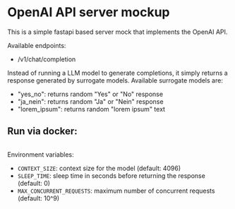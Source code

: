 # OpenAI API server mockup
This is a simple fastapi based server mock that implements the OpenAI API.

Available endpoints:

- /v1/chat/completion

Instead of running a LLM model to generate completions, it simply returns a response generated by surrogate models. Available surrogate models are:

- "yes_no": returns random "Yes" or "No" response
- "ja_nein": returns random "Ja" or "Nein" response
- "lorem_ipsum": returns random "lorem ipsum" text

## Run via docker:
```bash # replace ... with the latest version
```

Environment variables:

- `CONTEXT_SIZE`: context size for the model (default: 4096)
- `SLEEP_TIME`: sleep time in seconds before returning the response (default: 0)
- `MAX_CONCURRENT_REQUESTS`: maximum number of concurrent requests (default: 10^9)
